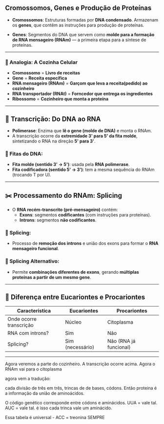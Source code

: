## **Cromossomos, Genes e Produção de Proteínas**

- **Cromossomos**: Estruturas formadas por **DNA condensado**. Armazenam os **genes**, que contêm as instruções para produção de proteínas.
    
- **Genes**: Segmentos do DNA que servem como **molde para a formação de RNA mensageiro (RNAm)** — a primeira etapa para a síntese de proteínas.

---

### 📖 Analogia: A Cozinha Celular

- **Cromossomo** = **Livro de receitas**
- **Gene** = **Receita específica**
- **RNA mensageiro (RNAm)** = **Garçom que leva a receita(pedido) ao cozinheiro**
- **RNA transportador (RNAt)** = **Forncedor que entrega os ingredientes**
- **Ribossomo** = **Cozinheiro que monta a proteína**

---

## 🧪 Transcrição: Do DNA ao RNA

- **Polimerase**: Enzima que **lê o gene (molde de DNA)** e monta o RNAm.
- A transcrição ocorre da **extremidade 3' para 5' da fita molde**, sintetizando o RNA na direção **5' para 3'**.

### 🧬 Fitas do DNA:

- **Fita molde (sentido 3' → 5')**: usada pela **RNA polimerase**.
- **Fita codificadora (sentido 5' → 3')**: tem a mesma sequência do RNAm (trocando T por U).

---

## ✂️ Processamento do RNAm: Splicing

- O **RNA recém-transcrito (pré-mensageiro)** contém:
    - **Exons**: segmentos **codificantes** (com instruções para proteínas).
    - **Introns**: segmentos **não codificantes**.
### 🧪 Splicing:

- Processo de **remoção dos introns** e união dos exons para formar o **RNA mensageiro funcional**.

### 🔄 Splicing Alternativo:

- Permite **combinações diferentes de exons**, gerando **múltiplas proteínas a partir de um mesmo gene**.

---

## 🧫 Diferença entre Eucariontes e Procariontes

|Característica|Eucariontes|Procariontes|
|---|---|---|
|Onde ocorre transcrição|Núcleo|Citoplasma|
|RNA com introns?|Sim|Não|
|Splicing?|Sim (necessário)|Não (RNA já funcional)|

----

Agora veremos a parte do cozinheiro.  A transcrição ocorre acima. Agora o RNAm vai para o citoplasma

agora vem a tradução:

cada divisão de três em três, trincas de de bases, códons. Então proteina é a informação da união de aminoácidos. 

O código genético corresponde entre códons e aminácidos. UUA = vale tal. AUC = vale tal. é isso
cada trinca vale um aminácido. 

Essa tabela é universal - ACC = treonina SEMPRE

